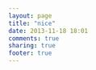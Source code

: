 ```yaml
---
layout: page
title: "nice"
date: 2013-11-18 18:01
comments: true
sharing: true
footer: true
---
```

